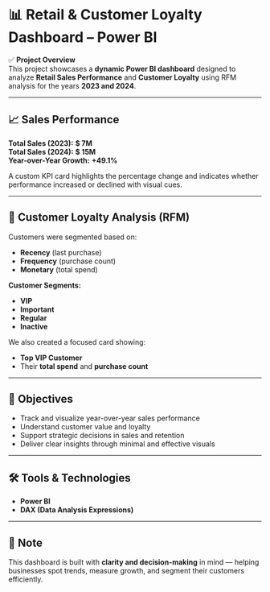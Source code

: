 # 📊 Retail & Customer Loyalty Dashboard – Power BI

✅ **Project Overview**  
This project showcases a **dynamic Power BI dashboard** designed to analyze **Retail Sales Performance** and **Customer Loyalty** using RFM analysis for the years **2023 and 2024**.

---

## 📈 **Sales Performance**

**Total Sales (2023):** **$ 7M**  
**Total Sales (2024):** **$ 15M**  
**Year-over-Year Growth:** **+49.1%**

A custom KPI card highlights the percentage change and indicates whether performance increased or declined with visual cues.

---

## 🧠 **Customer Loyalty Analysis (RFM)**

Customers were segmented based on:
- **Recency** (last purchase)
- **Frequency** (purchase count)
- **Monetary** (total spend)

**Customer Segments:**
- **VIP**
- **Important**
- **Regular**
- **Inactive**

We also created a focused card showing:
- **Top VIP Customer**
- Their **total spend** and **purchase count**

---

## 🎯 **Objectives**

- Track and visualize year-over-year sales performance  
- Understand customer value and loyalty  
- Support strategic decisions in sales and retention  
- Deliver clear insights through minimal and effective visuals

---

## 🛠 **Tools & Technologies**

- **Power BI**  
- **DAX (Data Analysis Expressions)** 

---

## 📌 **Note**

This dashboard is built with **clarity and decision-making** in mind — helping businesses spot trends, measure growth, and segment their customers efficiently.
